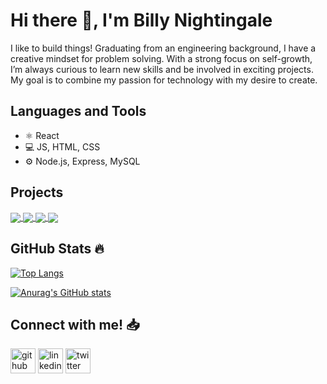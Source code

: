# Hi there 👋, I'm Billy Nightingale
I like to build things! Graduating from an engineering background, I have a creative mindset for problem solving. With a strong focus on self-growth, I’m always curious to learn new skills and be involved in exciting projects. My goal is to combine my passion for technology with my desire to create.

## Languages and Tools
* ⚛️ React 
* 💻 JS, HTML, CSS
* ⚙️ Node.js, Express, MySQL

## Projects

<a href="https://github.com/Billy-Night/world_surf_journal">
  <img align="center" src="https://github-readme-stats.vercel.app/api/pin/?username=Billy-Night&repo=world_surf_journal&theme=highcontrast" />
</a>

<a href="https://github.com/Billy-Night/weather-wise-app">
  <img align="center" src="https://github-readme-stats.vercel.app/api/pin/?username=Billy-Night&repo=weather_wise_app&theme=highcontrast" />
</a>

<a href="https://github.com/Billy-Night/weather-wise-app">
  <img align="center" src="https://github-readme-stats.vercel.app/api/pin/?username=Billy-Night&repo=weather_wise_app&theme=highcontrast" />
</a>

<a href="https://github.com/hoolby/Trowit">
  <img align="center" src="https://github-readme-stats.vercel.app/api/pin/?username=hoolby&repo=Trowit&theme=highcontrast" />
</a>

## GitHub Stats 🔥

[![Top Langs](https://github-readme-stats.vercel.app/api/top-langs/?username=Billy-Night&show_icons=true&theme=highcontrast)](https://github.com/anuraghazra/github-readme-stats)

[![Anurag's GitHub stats](https://github-readme-stats.vercel.app/api?username=Billy-Night&show_icons=true&theme=highcontrast)](https://github.com/anuraghazra/github-readme-stats)

## Connect with me! 📥

[<img src='https://cdn.jsdelivr.net/npm/simple-icons@3.0.1/icons/github.svg' alt='github' height='40'>](https://github.com/Billy-Night)  [<img src='https://static-exp1.licdn.com/sc/h/9wzc6pgtn06j7dubaufd5wbwv' alt='linkedin' height='40'>](https://www.linkedin.com/in/billynightingale) [<img src='https://cdn-icons.flaticon.com/png/512/3256/premium/3256013.png?token=exp=1660905726~hmac=f1492410e8ac5d2f4610d2fe10102cf0' alt='twitter' height='40'>](https://twitter.com/billymnighting1)  
